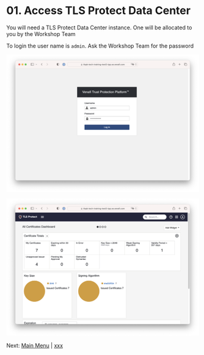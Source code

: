 # 01. Access TLS Protect Data Center

You will need a TLS Protect Data Center instance. One will be allocated to you by the Workshop Team

To login the user name is `admin`. Ask the Workshop Team for the password

<p align="center">
  <img src="../../imgs/tlspc01.png" width="614" />
</p>

<p align="center">
  <img src="../../imgs/tlspc02.png" width="614" />
</p>


Next: [Main Menu](../../README.md) | [xxx]()